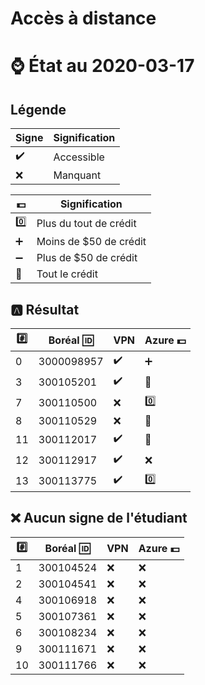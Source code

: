 # Accès à distance

# :watch: État au 2020-03-17

## Légende

| Signe              | Signification          |
|--------------------|------------------------|
| :heavy_check_mark: | Accessible             |
| :x:                | Manquant               |

| :dollar:           | Signification          |
|--------------------|------------------------|
| :zero:             | Plus du tout de crédit |
| :heavy_plus_sign:  | Moins de $50 de crédit |
| :heavy_minus_sign: | Plus de $50 de crédit  |
| :100:              | Tout le crédit         |

## :a: Résultat

|:hash:| Boréal :id:| VPN                | Azure :dollar:       |
|------|------------|--------------------|----------------------|
|  0   | 3000098957 | :heavy_check_mark: | :heavy_plus_sign:  |
|  3   | 300105201  | :heavy_check_mark: | :100:              |
|  7   | 300110500  | :x:                | :zero:             |
|  8   | 300110529  | :x:                | :100:              |
| 11   | 300112017  | :heavy_check_mark: | :100:              |
| 12   | 300112917  | :heavy_check_mark: | :x:                |
| 13   | 300113775  | :heavy_check_mark: | :zero:             |


## :x: Aucun signe de l'étudiant


|:hash:| Boréal :id:| VPN                | Azure :dollar:       |
|------|------------|--------------------|----------------------|
|  1   | 300104524  | :x:                |  :x:                 |
|  2   | 300104541  | :x:                |  :x:                 |
|  4   | 300106918  | :x:                |  :x:                 |
|  5   | 300107361  | :x:                |  :x:                 |
|  6   | 300108234  | :x:                |  :x:                 |
|  9   | 300111671  | :x:                |  :x:                 |
| 10   | 300111766  | :x:                |  :x:                 |
